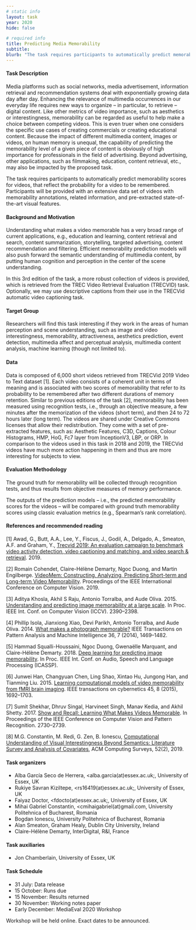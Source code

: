 ```yaml
---
# static info
layout: task
year: 2020
hide: false

# required info
title: Predicting Media Memorability
subtitle: 
blurb: "The task requires participants to automatically predict memorability scores for videos, that reflect the probability for a video to be remembered. Participants will be provided with an extensive data set of videos with memorability annotations, related information, and pre-extracted state-of-the-art visual features."
---
```


<!-- # please respect the structure below-->


#### Task Description
Media platforms such as social networks, media advertisement, information retrieval and recommendation systems deal with exponentially growing data day after day. Enhancing the relevance of multimedia occurrences in our everyday life requires new ways to organize – in particular, to retrieve – digital content. Like other metrics of video importance, such as aesthetics or interestingness, memorability can be regarded as useful to help make a choice between competing videos. This is even truer when one considers the specific use cases of creating commercials or creating educational content. Because the impact of different multimedia content, images or videos, on human memory is unequal, the capability of predicting the memorability level of a given piece of content is obviously of high importance for professionals in the field of advertising. Beyond advertising, other applications, such as filmmaking, education, content retrieval, etc., may also be impacted by the proposed task.

The task requires participants to automatically predict memorability scores for videos, that reflect the probability for a video to be remembered. Participants will be provided with an extensive data set of videos with memorability annotations, related information, and pre-extracted state-of-the-art visual features.

#### Background and Motivation
Understanding what makes a video memorable has a very broad range of current applications, e.g., education and learning, content retrieval and search, content summarization, storytelling, targeted advertising, content recommendation and filtering. Efficient memorability prediction models will also push forward the semantic understanding of multimedia content, by putting human cognition and perception in the center of the scene understanding.

In this 3rd edition of the task, a more robust collection of videos is provided, which is retrieved from the TREC Video Retrieval Evaluation (TRECVID) task. Optionally, we may use descriptive captions from their use in the TRECVid automatic video captioning task.

#### Target Group
Researchers will find this task interesting if they work in the areas of human perception and scene understanding, such as image and video interestingness, memorability, attractiveness, aesthetics prediction, event detection, multimedia affect and perceptual analysis, multimedia content analysis, machine learning (though not limited to).

#### Data
Data is composed of 6,000 short videos retrieved from TRECVid 2019 Video to Text dataset [1]. Each video consists of a coherent unit in terms of meaning and is associated with two scores of memorability that refer to its probability to be remembered after two different durations of memory retention. Similar to previous editions of the task [2], memorability has been measured using recognition tests, i.e., through an objective measure, a few minutes after the memorization of the videos (short term), and then 24 to 72 hours later (long term). The videos are shared under Creative Commons licenses that allow their redistribution. They come with a set of pre-extracted features, such as: Aesthetic Features, C3D, Captions, Colour Histograms, HMP, HoG, Fc7 layer from InceptionV3, LBP, or ORP.  In comparison to the videos used in this task in 2018 and 2019, the TRECVid videos have much more action happening in them and thus are more interesting for subjects to view.

#### Evaluation Methodology
The ground truth for memorability will be collected through recognition tests, and thus results from objective measures of memory performance.

The outputs of the prediction models – i.e., the predicted memorability scores for the videos – will be compared with ground truth memorability scores using classic evaluation metrics (e.g., Spearman’s rank correlation).

#### References and recommended reading
<!-- # Please use the ACM format for references https://www.acm.org/publications/authors/reference-formatting (but no DOI needed)-->
<!-- # The paper title should be a hyperlink leading to the paper online-->
[1] Awad, G., Butt, A.A., Lee, Y., Fiscus, J., Godil, A., Delgado, A., Smeaton, A.F. and Graham, Y., [Trecvid 2019: An evaluation campaign to benchmark video activity detection, video captioning and matching, and video search & retrieval](https://www-nlpir.nist.gov/projects/tvpubs/tv19.papers/tv19overview.pdf). 2019.

[2] Romain Cohendet, Claire-Hélène Demarty, Ngoc Duong, and Martin Engilberge. [VideoMem: Constructing, Analyzing, Predicting Short-term and Long-term Video Memorability](https://openaccess.thecvf.com/content_ICCV_2019/papers/Cohendet_VideoMem_Constructing_Analyzing_Predicting_Short-Term_and_Long-Term_Video_Memorability_ICCV_2019_paper.pdf). Proceedings of the IEEE International Conference on Computer Vision. 2019.

[3] Aditya Khosla, Akhil S Raju, Antonio Torralba, and Aude Oliva. 2015. [Understanding and predicting image memorability at a large scale](https://people.csail.mit.edu/khosla/papers/iccv2015_khosla.pdf). In Proc. IEEE Int. Conf. on Computer Vision (ICCV). 2390–2398.

[4] Phillip Isola, Jianxiong Xiao, Devi Parikh, Antonio Torralba, and Aude Oliva. 2014. [What makes a photograph memorable?](http://web.mit.edu/phillipi/www/publications/memory_pami.pdf) IEEE Transactions on Pattern Analysis and Machine Intelligence 36, 7 (2014), 1469–1482.

[5] Hammad Squalli-Houssaini, Ngoc Duong, Gwenaëlle Marquant, and Claire-Hélène Demarty. 2018. [Deep learning for predicting image memorability](https://hal.archives-ouvertes.fr/hal-01629297/file/main.pdf). In Proc. IEEE Int. Conf. on Audio, Speech and Language Processing (ICASSP).

[6] Junwei Han, Changyuan Chen, Ling Shao, Xintao Hu, Jungong Han, and Tianming Liu. 2015. [Learning computational models of video memorability from fMRI brain imaging](https://ieeexplore.ieee.org/abstract/document/6919270). IEEE transactions on cybernetics 45, 8 (2015), 1692–1703.

[7] Sumit Shekhar, Dhruv Singal, Harvineet Singh, Manav Kedia, and Akhil Shetty. 2017. [Show and Recall: Learning What Makes Videos Memorable](https://openaccess.thecvf.com/content_ICCV_2017_workshops/papers/w40/Shekhar_Show_and_Recall_ICCV_2017_paper.pdf). In Proceedings of the IEEE Conference on Computer Vision and Pattern Recognition. 2730–2739.

[8] M.G. Constantin, M. Redi, G. Zen, B. Ionescu, [Computational Understanding of Visual Interestingness Beyond Semantics: Literature Survey and Analysis of Covariates](http://campus.pub.ro/lab7/bionescu/index_files/pub/2018_ACM_CSUR-draft.pdf), ACM Computing Surveys, 52(2), 2019.

#### Task organizers
* Alba García Seco de Herrera, &lt;alba.garcia(at)essex.ac.uk;, University of Essex, UK
* Rukiye Savran Kiziltepe, &lt;rs16419(at)essex.ac.uk;, University of Essex, UK
* Faiyaz Doctor, &lt;fdocto(at)essex.ac.uk;, University of Essex, UK
* Mihai Gabriel Constantin, &lt;cmihaigabriel(at)gmail.com, University Politehnica of Bucharest, Romania
* Bogdan Ionescu, University Politehnica of Bucharest, Romania
* Alan Smeaton, Graham Healy, Dublin City University, Ireland
* Claire-Hélène Demarty, InterDigital, R&I, France

#### Task auxiliaries

* Jon Chamberlain, University of Essex, UK

#### Task Schedule
* 31 July: Data release <!-- # Replace XX with your date. Latest possible is 31 July-->
* 15 October: Runs due <!-- # Replace XX with your date. Latest possible is 31 October-->
* 15 November: Results returned  <!-- Fixed. Please do not change-->
* 30 November: Working notes paper  <!-- Fixed. Please do not change-->
* Early December: MediaEval 2020 Workshop <!-- Fixed. Please do not change-->

Workshop will be held online. Exact dates to be announced.
<!-- # Pleaes integrate the information below into the structure above, and then delete everything below this line. Thanks.-->
